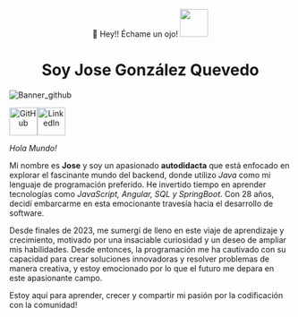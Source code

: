 <p align="center">👋 Hey!! Échame un ojo! <img src="https://acortar.link/PrxtFA" width="50"></p> 
<h1 align="center">Soy Jose González Quevedo</h1>

![Banner_github](https://github.com/JosseGonnza/jossegonnza/assets/149838507/4775cd18-4684-4c2f-8739-77b6c98806ba)

<div align="center" style="display:flex;">
  <a href="https://github.com/JosseGonnza">
    <img src="https://github.com/JosseGonnza/jossegonnza/assets/149838507/377b72a2-6438-40d6-96e6-cb7fd4621ed3" alt="GitHub" width="50" />
  </a>
  <a href="https://www.linkedin.com/in/jose-gonz%C3%A1lez-quevedo-1a21272b0/">
    <img src="https://github.com/JosseGonnza/jossegonnza/assets/149838507/8a082b42-89ae-46ad-9aa0-c27ad7977452" alt="LinkedIn" width="50"/>
  </a>
</div>

<p>

*Hola Mundo!*
  
  Mi nombre es **Jose** y soy un apasionado **autodidacta** que está enfocado en explorar el fascinante mundo del backend, donde utilizo *Java* como mi lenguaje de programación preferido. He invertido tiempo en aprender tecnologías como *JavaScript, Angular, SQL y SpringBoot*. Con 28 años, decidí embarcarme en esta emocionante travesía hacia el desarrollo de software.
  
  Desde finales de 2023, me sumergí de lleno en este viaje de aprendizaje y crecimiento, motivado por una insaciable curiosidad y un deseo de ampliar mis habilidades. Desde entonces, la programación me ha cautivado con su capacidad para crear soluciones innovadoras y resolver problemas de manera creativa, y estoy emocionado por lo que el futuro me depara en este apasionante campo. 
  
  Estoy aquí para aprender, crecer y compartir mi pasión por la codificación con la comunidad!
</p>


<!-- 

**JosseGonnza/jossegonnza** is a ✨ _special_ ✨ repository because its `README.md` (this file) appears on your GitHub profile.

Here are some ideas to get you started:

- 🔭 I’m currently working on ...
- 🌱 I’m currently learning ...
- 👯 I’m looking to collaborate on ...
- 🤔 I’m looking for help with ...
- 💬 Ask me about ...
- 📫 How to reach me: ...
- 😄 Pronouns: ...
- ⚡ Fun fact: ...
-->
